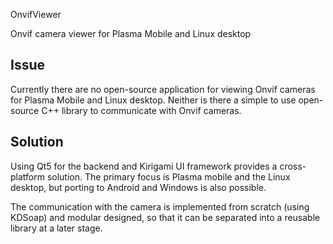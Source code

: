 OnvifViewer

Onvif camera viewer for Plasma Mobile and Linux desktop

## Issue ## 
Currently there are no open-source application for viewing Onvif cameras for Plasma Mobile and Linux desktop. Neither is there a simple to use open-source C++ library to communicate with Onvif cameras.

## Solution ##
Using Qt5 for the backend and Kirigami UI framework provides a cross-platform solution. The primary focus is Plasma mobile and the Linux desktop, but porting to Android and Windows is also possible. 

The communication with the camera is implemented from scratch (using KDSoap) and modular designed, so that it can be separated into a reusable library at a later stage.
